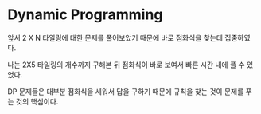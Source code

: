 # Dynamic Programming

앞서 2 X N 타일링에 대한 문제를 풀어보았기 때문에 바로 점화식을 찾는데 집중하였다.

나는 2X5 타일링의 개수까지 구해본 뒤 점화식이 바로 보여서 빠른 시간 내에 풀 수 있었다.

DP 문제들은 대부분 점화식을 세워서 답을 구하기 때문에 규칙을 찾는 것이 문제를 푸는 것의 핵심이다.